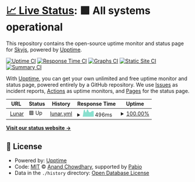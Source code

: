 # [📈 Live Status](https://https://status.lunarbot.xyz): <!--live status--> **🟩 All systems operational**

This repository contains the open-source uptime monitor and status page for [Skyjs](https://https://status.lunarbot.xyz), powered by [Upptime](https://github.com/upptime/upptime).

[![Uptime CI](https://github.com/Skyjs123/lunar-uptime/workflows/Uptime%20CI/badge.svg)](https://github.com/Skyjs123/lunar-uptime/actions?query=workflow%3A%22Uptime+CI%22)
[![Response Time CI](https://github.com/Skyjs123/lunar-uptime/workflows/Response%20Time%20CI/badge.svg)](https://github.com/Skyjs123/lunar-uptime/actions?query=workflow%3A%22Response+Time+CI%22)
[![Graphs CI](https://github.com/Skyjs123/lunar-uptime/workflows/Graphs%20CI/badge.svg)](https://github.com/Skyjs123/lunar-uptime/actions?query=workflow%3A%22Graphs+CI%22)
[![Static Site CI](https://github.com/Skyjs123/lunar-uptime/workflows/Static%20Site%20CI/badge.svg)](https://github.com/Skyjs123/lunar-uptime/actions?query=workflow%3A%22Static+Site+CI%22)
[![Summary CI](https://github.com/Skyjs123/lunar-uptime/workflows/Summary%20CI/badge.svg)](https://github.com/Skyjs123/lunar-uptime/actions?query=workflow%3A%22Summary+CI%22)

With [Upptime](https://upptime.js.org), you can get your own unlimited and free uptime monitor and status page, powered entirely by a GitHub repository. We use [Issues](https://github.com/Skyjs123/lunar-uptime/issues) as incident reports, [Actions](https://github.com/Skyjs123/lunar-uptime/actions) as uptime monitors, and [Pages](https://https://status.lunarbot.xyz) for the status page.

<!--start: status pages-->
<!-- This summary is generated by Upptime (https://github.com/upptime/upptime) -->
<!-- Do not edit this manually, your changes will be overwritten -->
<!-- prettier-ignore -->
| URL | Status | History | Response Time | Uptime |
| --- | ------ | ------- | ------------- | ------ |
| <img alt="" src="https://icons.duckduckgo.com/ip3/lunarbot.xyz.ico" height="13"> [Lunar](https://lunarbot.xyz) | 🟩 Up | [lunar.yml](https://github.com/skyxjss/lunar-uptime/commits/HEAD/history/lunar.yml) | <details><summary><img alt="Response time graph" src="./graphs/lunar/response-time-week.png" height="20"> 496ms</summary><br><a href="https://Skyjs123.github.io/lunar-uptime/history/lunar"><img alt="Response time 541" src="https://img.shields.io/endpoint?url=https%3A%2F%2Fraw.githubusercontent.com%2Fskyxjss%2Flunar-uptime%2FHEAD%2Fapi%2Flunar%2Fresponse-time.json"></a><br><a href="https://Skyjs123.github.io/lunar-uptime/history/lunar"><img alt="24-hour response time 489" src="https://img.shields.io/endpoint?url=https%3A%2F%2Fraw.githubusercontent.com%2Fskyxjss%2Flunar-uptime%2FHEAD%2Fapi%2Flunar%2Fresponse-time-day.json"></a><br><a href="https://Skyjs123.github.io/lunar-uptime/history/lunar"><img alt="7-day response time 496" src="https://img.shields.io/endpoint?url=https%3A%2F%2Fraw.githubusercontent.com%2Fskyxjss%2Flunar-uptime%2FHEAD%2Fapi%2Flunar%2Fresponse-time-week.json"></a><br><a href="https://Skyjs123.github.io/lunar-uptime/history/lunar"><img alt="30-day response time 536" src="https://img.shields.io/endpoint?url=https%3A%2F%2Fraw.githubusercontent.com%2Fskyxjss%2Flunar-uptime%2FHEAD%2Fapi%2Flunar%2Fresponse-time-month.json"></a><br><a href="https://Skyjs123.github.io/lunar-uptime/history/lunar"><img alt="1-year response time 541" src="https://img.shields.io/endpoint?url=https%3A%2F%2Fraw.githubusercontent.com%2Fskyxjss%2Flunar-uptime%2FHEAD%2Fapi%2Flunar%2Fresponse-time-year.json"></a></details> | <details><summary><a href="https://Skyjs123.github.io/lunar-uptime/history/lunar">100.00%</a></summary><a href="https://Skyjs123.github.io/lunar-uptime/history/lunar"><img alt="All-time uptime 100.00%" src="https://img.shields.io/endpoint?url=https%3A%2F%2Fraw.githubusercontent.com%2Fskyxjss%2Flunar-uptime%2FHEAD%2Fapi%2Flunar%2Fuptime.json"></a><br><a href="https://Skyjs123.github.io/lunar-uptime/history/lunar"><img alt="24-hour uptime 100.00%" src="https://img.shields.io/endpoint?url=https%3A%2F%2Fraw.githubusercontent.com%2Fskyxjss%2Flunar-uptime%2FHEAD%2Fapi%2Flunar%2Fuptime-day.json"></a><br><a href="https://Skyjs123.github.io/lunar-uptime/history/lunar"><img alt="7-day uptime 100.00%" src="https://img.shields.io/endpoint?url=https%3A%2F%2Fraw.githubusercontent.com%2Fskyxjss%2Flunar-uptime%2FHEAD%2Fapi%2Flunar%2Fuptime-week.json"></a><br><a href="https://Skyjs123.github.io/lunar-uptime/history/lunar"><img alt="30-day uptime 100.00%" src="https://img.shields.io/endpoint?url=https%3A%2F%2Fraw.githubusercontent.com%2Fskyxjss%2Flunar-uptime%2FHEAD%2Fapi%2Flunar%2Fuptime-month.json"></a><br><a href="https://Skyjs123.github.io/lunar-uptime/history/lunar"><img alt="1-year uptime 100.00%" src="https://img.shields.io/endpoint?url=https%3A%2F%2Fraw.githubusercontent.com%2Fskyxjss%2Flunar-uptime%2FHEAD%2Fapi%2Flunar%2Fuptime-year.json"></a></details>

<!--end: status pages-->

[**Visit our status website →**](https://https://status.lunarbot.xyz)

## 📄 License

- Powered by: [Upptime](https://github.com/upptime/upptime)
- Code: [MIT](./LICENSE) © [Anand Chowdhary](https://anandchowdhary.com), supported by [Pabio](https://pabio.com)
- Data in the `./history` directory: [Open Database License](https://opendatacommons.org/licenses/odbl/1-0/)
